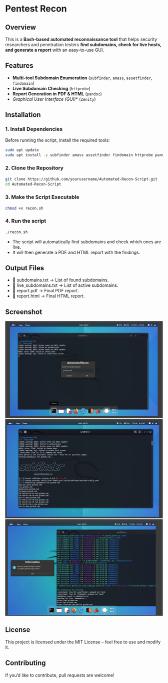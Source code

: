 # Pentest Recon
## Overview  
This is a **Bash-based automated reconnaissance tool** that helps security researchers and penetration testers **find subdomains, check for live hosts, and generate a report** with an easy-to-use GUI.

## Features  
-  **Multi-tool Subdomain Enumeration** (`subfinder`, `amass`, `assetfinder`, `findomain`)  
-  **Live Subdomain Checking** (`httprobe`)  
-  **Report Generation in PDF & HTML** (`pandoc`)  
-  *Graphical User Interface (GUI)** (`Zenity`)  

## Installation  
### **1. Install Dependencies**
Before running the script, install the required tools:  
```bash
sudo apt update
sudo apt install -y subfinder amass assetfinder findomain httprobe pandoc zenity
```
### **2. Clone the Repository**
```bash
git clone https://github.com/yourusername/Automated-Recon-Script.git
cd Automated-Recon-Script
```
### **3. Make the Script Executable**
```bash
chmod +x recon.sh
```
### **4. Run the script**
```bash
./recon.sh
```
- The script will automatically find subdomains and check which ones are live.
- It will then generate a PDF and HTML report with the findings.

## Output Files
- 📄 subdomains.txt → List of found subdomains.
- 📄 live_subdomains.txt → List of active subdomains.
- 📄 report.pdf → Final PDF report.
- 📄 report.html → Final HTML report.

##  Screenshot  
![Automated Recon Script](Screenshot1.png)
![Automated Recon Script](Screenshot2.png)
![Automated Recon Script](Screenshot3.png)


## License
This project is licensed under the MIT License – feel free to use and modify it.

## Contributing
If you’d like to contribute, pull requests are welcome!
